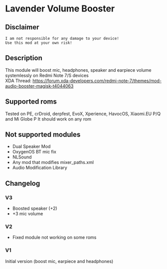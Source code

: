 # Lavender Volume Booster

## Disclaimer
    I am not responsible for any damage to your device!
    Use this mod at your own risk!

## Description
This module will boost mic, headphones, speaker and earpiece volume systemlessly on Redmi Note 7/S devices              
XDA Thread: https://forum.xda-developers.com/redmi-note-7/themes/mod-audio-booster-magisk-t4044063

## Supported roms
Tested on PE, crDroid, derpfest, EvoX, Xperience, HavocOS, Xiaomi.EU P/Q and Mi Globe P
It should work on any rom

## Not supported modules
- Dual Speaker Mod
- OxygenOS BT mic fix
- NLSound
- Any mod that modifies mixer_paths.xml
- Audio Modification Library

## Changelog
### V3
- Boosted speaker (+2)
- +3 mic volume
### V2
- Fixed module not working on some roms
### V1
Initial version (boost mic, earpiece and headphones)
